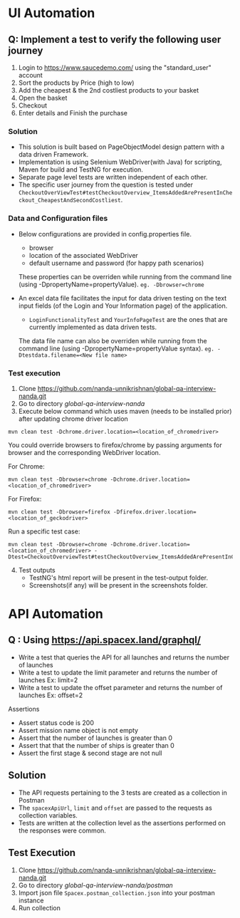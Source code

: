 # UI Automation

## Q: Implement a test to verify the following user journey

 1. Login to https://www.saucedemo.com/ using the "standard_user" account
 2. Sort the products by Price (high to low)
 3. Add the cheapest & the 2nd costliest products to your basket
 4. Open the basket
 5. Checkout
 6. Enter details and Finish the purchase

### Solution
- This solution is built based on PageObjectModel design pattern with a data driven Framework.
- Implementation is using Selenium WebDriver(with Java) for scripting, Maven for build and TestNG for execution.
- Separate page level tests are written independent of each other.
- The specific user journey from the question is tested under `CheckoutOverViewTest#testCheckoutOverview_ItemsAddedArePresentInCheckout_CheapestAndSecondCostliest`.

### Data and Configuration files

- Below configurations are provided in config.properties file.
  - browser
  - location of the associated WebDriver
  - default username and password (for happy path scenarios)
  
  These properties can be overriden while running from the command line (using -DpropertyName=propertyValue).
  `eg. -Dbrowser=chrome`
  
- An excel data file facilitates the input for data driven testing on the text input fields (of the Login and Your Information page) of the application.
  - `LoginFunctionalityTest` and `YourInfoPageTest` are the ones that are currently implemented as data driven tests.
  
  The data file name can also be overriden while running from the command line (using -DpropertyName=propertyValue syntax).
  `eg. -Dtestdata.filename=<New file name>`


### Test execution

1. Clone https://github.com/nanda-unnikrishnan/global-qa-interview-nanda.git
2. Go to directory *global-qa-interview-nanda*
3. Execute below command which uses maven (needs to be installed prior) after updating chrome driver location
```
mvn clean test -Dchrome.driver.location=<location_of_chromedriver>
```

You could override browsers to firefox/chrome by passing arguments for browser and the corresponding WebDriver location.

For Chrome:
```
mvn clean test -Dbrowser=chrome -Dchrome.driver.location=<location_of_chromedriver>
```

For Firefox:
```
mvn clean test -Dbrowser=firefox -Dfirefox.driver.location=<location_of_geckodriver>
```

Run a specific test case:
```
mvn clean test -Dbrowser=chrome -Dchrome.driver.location=<location_of_chromedriver> -Dtest=CheckoutOverviewTest#testCheckoutOverview_ItemsAddedArePresentInCheckout_Multiple
```

4. Test outputs
   - TestNG's html report will be present in the test-output folder.
   - Screenshots(if any) will be present in the screenshots folder.



# API Automation 

## Q : Using https://api.spacex.land/graphql/

- Write a test that queries the API for all launches and returns the number of launches
- Write a test to update the limit parameter and returns the number of launches Ex: limit=2
- Write a test to update the offset parameter and returns the number of launches Ex: offset=2

Assertions
* Assert status code is 200
* Assert mission name object is not empty
* Assert that the number of launches is greater than 0
* Assert that that the number of ships is greater than 0
* Assert the first stage & second stage are not null

## Solution
- The API requests pertaining to the 3 tests are created as a collection in Postman
- The `spacexApiUrl`, `limit` and `offset` are passed to the requests as collection variables.
- Tests are written at the collection level as the assertions performed on the responses were common.

## Test Execution
1. Clone https://github.com/nanda-unnikrishnan/global-qa-interview-nanda.git
2. Go to directory *global-qa-interview-nanda/postman*
3. Import json file `Spacex.postman_collection.json` into your postman instance
4. Run collection
